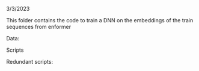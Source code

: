 3/3/2023

This folder contains the code to train a DNN on the embeddings of the train sequences from enformer

Data:

Scripts

Redundant scripts:

